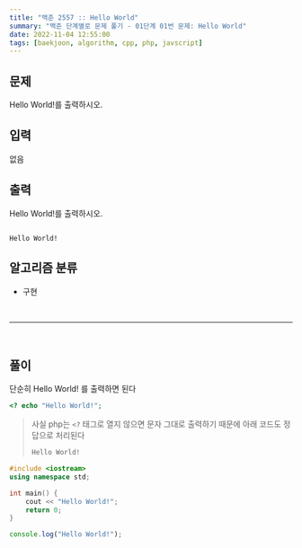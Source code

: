 ```yaml
---
title: "백준 2557 :: Hello World"
summary: "백준 단계별로 문제 풀기 - 01단계 01번 문제: Hello World"
date: 2022-11-04 12:55:00
tags: [baekjoon, algorithm, cpp, php, javscript]
---
```


## 문제

Hello World!를 출력하시오.

## 입력

없음

## 출력

Hello World!를 출력하시오.

```예제_입력

```

```예제_출력
Hello World!
```

## 알고리즘 분류

- 구현

<br/>
<hr/>
<br/>

## 풀이

단순히 Hello World! 를 출력하면 된다

```php
<? echo "Hello World!";
```

> 사실 php는 `<?` 태그로 열지 않으면 문자 그대로 출력하기 때문에 아래 코드도 정답으로 처리된다
> ```php
> Hello World!
> ```

```cpp
#include <iostream>
using namespace std;

int main() {
    cout << "Hello World!";
    return 0;
}
```

```javascript
console.log("Hello World!");
```